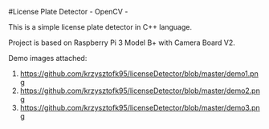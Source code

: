 #License Plate Detector - OpenCV - 

This is a simple license plate detector in C++ language.

Project is based on Raspberry Pi 3 Model B+ with Camera Board V2.

Demo images attached:

1. https://github.com/krzysztofk95/licenseDetector/blob/master/demo1.png
2. https://github.com/krzysztofk95/licenseDetector/blob/master/demo2.png
3. https://github.com/krzysztofk95/licenseDetector/blob/master/demo3.png
